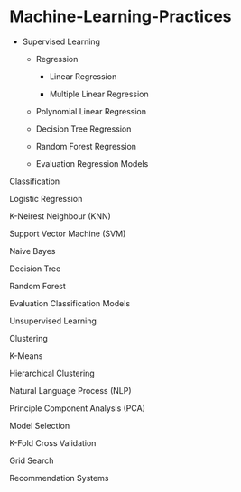 # Machine-Learning-Practices

- Supervised Learning

   - Regression

      - Linear Regression

      - Multiple Linear Regression

   - Polynomial Linear Regression

   - Decision Tree Regression
  
   - Random Forest Regression

   - Evaluation Regression Models

Classification

Logistic Regression

K-Neirest Neighbour (KNN)

Support Vector Machine (SVM)

Naive Bayes

Decision Tree

Random Forest

Evaluation Classification Models

Unsupervised Learning

Clustering

K-Means

Hierarchical Clustering

Natural Language Process (NLP)

Principle Component Analysis (PCA)

Model Selection

K-Fold Cross Validation

Grid Search

Recommendation Systems
